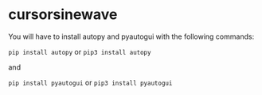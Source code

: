 # cursorsinewave

You will have to install autopy and pyautogui with the following commands:

```pip install autopy``` or ```pip3 install autopy```

and

```pip install pyautogui``` or ```pip3 install pyautogui```
